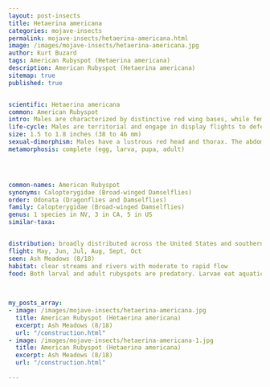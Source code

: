 ```yaml
---
layout: post-insects
title: Hetaerina americana
categories: mojave-insects
permalink: mojave-insects/hetaerina-americana.html
image: /images/mojave-insects/hetaerina-americana.jpg
author: Kurt Buzard
tags: American Rubyspot (Hetaerina americana)
description: American Rubyspot (Hetaerina americana)
sitemap: true
published: true


scientific: Hetaerina americana
common: American Rubyspot
intro: Males are characterized by distinctive red wing bases, while females have two color forms, either green or copper. These predatory insects inhabit streams and rivers, with larvae feeding on aquatic insects and adults consuming flying insects.
life-cycle: Males are territorial and engage in display flights to defend their territory. Females are often seen with males during breeding, and they oviposit (lay eggs) in aquatic vegetation, sometimes submerging themselves.
size: 1.5 to 1.8 inches (38 to 46 mm)
sexual-dimorphism: Males have a lustrous red head and thorax. The abdomen of both genders is brilliant green. The female may have either green or copper colored marks on the thorax.
metamorphosis: complete (egg, larva, pupa, adult)




common-names: American Rubyspot
synonyms: Calopterygidae (Broad-winged Damselflies)
order: Odonata (Dragonflies and Damselflies)
family: Calopterygidae (Broad-winged Damselflies)
genus: 1 species in NV, 3 in CA, 5 in US
similar-taxa: 


distribution: broadly distributed across the United States and southern Canada, extending as far south as Nicaragua
flight: May, Jun, Jul, Aug, Sept, Oct
seen: Ash Meadows (8/18)
habitat: clear streams and rivers with moderate to rapid flow
food: Both larval and adult rubyspots are predatory. Larvae eat aquatic insects, while adults prey on flying insects like mosquitoes, flies, and mayflies.
 
   

my_posts_array:
- image: /images/mojave-insects/hetaerina-americana.jpg
  title: American Rubyspot (Hetaerina americana)
  excerpt: Ash Meadows (8/18)
  url: "/construction.html"
- image: /images/mojave-insects/hetaerina-americana-1.jpg
  title: American Rubyspot (Hetaerina americana)
  excerpt: Ash Meadows (8/18)
  url: "/construction.html"
 
---
```

  
  
 <p></p>
  